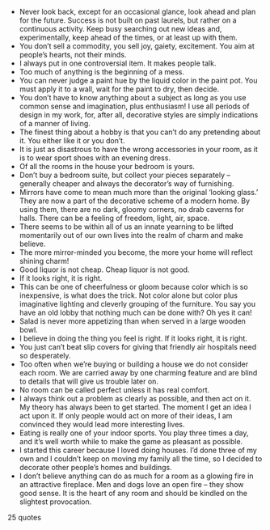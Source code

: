  - Never look back, except for an occasional glance, look ahead and plan for the future. Success is not built on past laurels, but rather on a continuous activity. Keep busy searching out new ideas and, experimentally, keep ahead of the times, or at least up with them.
 - You don’t sell a commodity, you sell joy, gaiety, excitement. You aim at people’s hearts, not their minds.
 - I always put in one controversial item. It makes people talk.
 - Too much of anything is the beginning of a mess.
 - You can never judge a paint hue by the liquid color in the paint pot. You must apply it to a wall, wait for the paint to dry, then decide.
 - You don’t have to know anything about a subject as long as you use common sense and imagination, plus enthusiasm! I use all periods of design in my work, for, after all, decorative styles are simply indications of a manner of living.
 - The finest thing about a hobby is that you can’t do any pretending about it. You either like it or you don’t.
 - It is just as disastrous to have the wrong accessories in your room, as it is to wear sport shoes with an evening dress.
 - Of all the rooms in the house your bedroom is yours.
 - Don’t buy a bedroom suite, but collect your pieces separately – generally cheaper and always the decorator’s way of furnishing.
 - Mirrors have come to mean much more than the original ‘looking glass.’ They are now a part of the decorative scheme of a modern home. By using them, there are no dark, gloomy corners, no drab caverns for halls. There can be a feeling of freedom, light, air, space.
 - There seems to be within all of us an innate yearning to be lifted momentarily out of our own lives into the realm of charm and make believe.
 - The more mirror-minded you become, the more your home will reflect shining charm!
 - Good liquor is not cheap. Cheap liquor is not good.
 - If it looks right, it is right.
 - This can be one of cheerfulness or gloom because color which is so inexpensive, is what does the trick. Not color alone but color plus imaginative lighting and cleverly grouping of the furniture. You say you have an old lobby that nothing much can be done with? Oh yes it can!
 - Salad is never more appetizing than when served in a large wooden bowl.
 - I believe in doing the thing you feel is right. If it looks right, it is right.
 - You just can’t beat slip covers for giving that friendly air hospitals need so desperately.
 - Too often when we’re buying or building a house we do not consider each room. We are carried away by one charming feature and are blind to details that will give us trouble later on.
 - No room can be called perfect unless it has real comfort.
 - I always think out a problem as clearly as possible, and then act on it. My theory has always been to get started. The moment I get an idea I act upon it. If only people would act on more of their ideas, I am convinced they would lead more interesting lives.
 - Eating is really one of your indoor sports. You play three times a day, and it’s well worth while to make the game as pleasant as possible.
 - I started this career because I loved doing houses. I’d done three of my own and I couldn’t keep on moving my family all the time, so I decided to decorate other people’s homes and buildings.
 - I don’t believe anything can do as much for a room as a glowing fire in an attractive fireplace. Men and dogs love an open fire – they show good sense. It is the heart of any room and should be kindled on the slightest provocation.

25 quotes